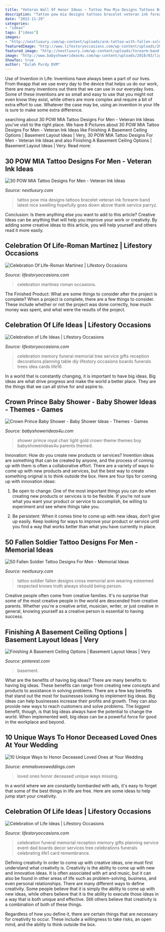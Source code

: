 ```yaml
---
title: "Veteran Wall Of Honor Ideas ~ Tattoo Pow Mia Designs Tattoos Bracelet Veteran Ink Forearm Band Latest Nice Swelling Hopefully Goes Down Above Thank Service Parryz"
description: "Tattoo pow mia designs tattoos bracelet veteran ink forearm band latest nice swelling hopefully goes down above thank service parryz"
date: "2022-11-29"
categories:
- "ideas"
tags: ["ideas"]
images:
- "http://nextluxury.com/wp-content/uploads/arm-tattoo-with-fallen-soldier-cross-for-men-with-american-flag.jpg"
featuredImage: "http://www.lifestoryoccasions.com/wp-content/uploads/2014/12/celebration-of-life1.jpg"
featured_image: "http://nextluxury.com/wp-content/uploads/forearm-band-male-pow-mia-tattoo-design-inspiration.jpg"
image: "http://www.babyshowerideas4u.com/wp-content/uploads/2018/03/light-blue-gold-royal-prince-baby-shower-parents-chair.jpg"
ShowToc: true
author: "Eulah Purdy DVM"
---
```



Use of Invention in Life:
Inventions have always been a part of our lives. From theapp that we use every day to the device that helps us do our work, there are many inventions out there that we can use in our everyday lives. Some of these inventions are so small and easy to use that you might not even know they exist, while others are more complex and require a bit of extra effort to use. Whatever the case may be, using an invention in your life is sure to make some extra difference.

	

		
searching about 30 POW MIA Tattoo Designs For Men - Veteran Ink Ideas you've visit to the right place. We have 8 Pictures about 30 POW MIA Tattoo Designs For Men - Veteran Ink Ideas like Finishing A Basement Ceiling Options | Basement Layout Ideas | Very, 30 POW MIA Tattoo Designs For Men - Veteran Ink Ideas and also Finishing A Basement Ceiling Options | Basement Layout Ideas | Very. Read more:
		
    
## 30 POW MIA Tattoo Designs For Men - Veteran Ink Ideas

<img loading=lazy src="http://nextluxury.com/wp-content/uploads/forearm-band-male-pow-mia-tattoo-design-inspiration.jpg" onerror="this.onerror=null;this.src='https://tse1.mm.bing.net/th?id=OIP.DGCk8MjjOc71gZLE1l_0PAAAAA&amp;pid=15.1';" alt="30 POW MIA Tattoo Designs For Men - Veteran Ink Ideas">

_Source: nextluxury.com_

>tattoo pow mia designs tattoos bracelet veteran ink forearm band latest nice swelling hopefully goes down above thank service parryz. 

	

Conclusion: Is there anything else you want to add to this article?
Creative Ideas can be anything that will help you improve your work or creativity. By adding some creative ideas to this article, you will help yourself and others read it more easily.

    
## Celebration Of Life-Roman Martinez | Lifestory Occasions

<img loading=lazy src="http://www.lifestoryoccasions.com/wp-content/uploads/2015/01/celebration-of-life-planner-e1421375886743.jpg" onerror="this.onerror=null;this.src='https://tse2.mm.bing.net/th?id=OIP.ghLAtjj3rJz5KwFMQSpCmAHaFD&amp;pid=15.1';" alt="Celebration Of Life-Roman Martinez | Lifestory Occasions">

_Source: lifestoryoccasions.com_

>celebration martinez roman occasions. 

	

The Finished Product: What are some things to consider after the project is complete?
When a project is complete, there are a few things to consider. These include whether or not the project was done correctly, how much money was spent, and what were the results of the project.

    
## Celebration Of Life Ideas | Lifestory Occasions

<img loading=lazy src="http://www.lifestoryoccasions.com/wp-content/uploads/2014/12/celebration-of-life16.jpg" onerror="this.onerror=null;this.src='https://tse2.mm.bing.net/th?id=OIP.G2EW3Uj8R2SyYHj_Xiou9QHaLH&amp;pid=15.1';" alt="Celebration of Life Ideas | Lifestory Occasions">

_Source: lifestoryoccasions.com_

>celebration memory funeral memorial tree service gifts reception decorations planning table diy lifestory occasions boards funerals trees idea cards life16. 

	

In a world that is constantly changing, it is important to have big ideas. Big ideas are what drive progress and make the world a better place. They are the things that we can all strive for and aspire to.

    
## Crown Prince Baby Shower - Baby Shower Ideas - Themes - Games

<img loading=lazy src="http://www.babyshowerideas4u.com/wp-content/uploads/2018/03/light-blue-gold-royal-prince-baby-shower-parents-chair.jpg" onerror="this.onerror=null;this.src='https://tse4.mm.bing.net/th?id=OIP.PjSzI9Q78kOXGqL1CtWHJQHaJ4&amp;pid=15.1';" alt="Crown Prince Baby Shower - Baby Shower Ideas - Themes - Games">

_Source: babyshowerideas4u.com_

>shower prince royal chair light gold crown theme themes boy babyshowerideas4u parents themed. 

	

Innovation: How do you create new products or services?
Invention ideas are something that can be created by anyone, and the process of coming up with them is often a collaborative effort. There are a variety of ways to come up with new products and services, but the best way to create something original is to think outside the box. Here are four tips for coming up with innovation ideas:
1. Be open to change: One of the most important things you can do when creating new products or services is to be flexible. If you’re not sure what you want your product or service to accomplish, be willing to experiment and see where things take you.

2. Be persistent: When it comes time to come up with new ideas, don’t give up easily. Keep looking for ways to improve your product or service until you find a way that works better than what you have currently in place.

    
## 50 Fallen Soldier Tattoo Designs For Men - Memorial Ideas

<img loading=lazy src="http://nextluxury.com/wp-content/uploads/arm-tattoo-with-fallen-soldier-cross-for-men-with-american-flag.jpg" onerror="this.onerror=null;this.src='https://tse1.mm.bing.net/th?id=OIP.Vtvq4xfRGbAtBJrF-PkHuwAAAA&amp;pid=15.1';" alt="50 Fallen Soldier Tattoo Designs For Men - Memorial Ideas">

_Source: nextluxury.com_

>tattoo soldier fallen designs cross memorial arm wearing esteemed respected knows truth always should being person. 

	

Creative people often come from creative families. It's no surprise that some of the most creative people in the world are descended from creative parents. Whether you're a creative artist, musician, writer, or just creative in general, knowing yourself as a creative person is essential to having success.

    
## Finishing A Basement Ceiling Options | Basement Layout Ideas | Very

<img loading=lazy src="https://i.pinimg.com/736x/f0/ac/76/f0ac765f00ef18fec10ca3ec74fea7c9.jpg" onerror="this.onerror=null;this.src='https://tse1.mm.bing.net/th?id=OIP.2hX2rWAIcpqUJ5K-uPDLMwHaFi&amp;pid=15.1';" alt="Finishing A Basement Ceiling Options | Basement Layout Ideas | Very">

_Source: pinterest.com_

>basement. 

	

What are the benefits of having big ideas?
There are many benefits to having big ideas. These benefits can range from creating new concepts and products to assistance in solving problems. There are a few key benefits that stand out the most for businesses looking to implement big ideas. 
Big ideas can help businesses increase their profits and growth. They can also provide new ways to reach customers and solve problems. The biggest benefit, though, is that big ideas always have the potential to change the world. When implemented well, big ideas can be a powerful force for good in the workplace and beyond.

    
## 10 Unique Ways To Honor Deceased Loved Ones At Your Wedding

<img loading=lazy src="http://emmalovesweddings.com/wp-content/uploads/2017/08/Honor-Missing-Loved-Ones-Wedding-Ideas.jpg" onerror="this.onerror=null;this.src='https://tse3.mm.bing.net/th?id=OIP.J_a6kZeoU0ruIwNmmeG4qAHaLH&amp;pid=15.1';" alt="10 Unique Ways to Honor Deceased Loved Ones at Your Wedding">

_Source: emmalovesweddings.com_

>loved ones honor deceased unique ways missing. 

	

In a world where we are constantly bombarded with ads, it's easy to forget that some of the best things in life are free. Here are some ideas to help jump start your creativity.

    
## Celebration Of Life Ideas | Lifestory Occasions

<img loading=lazy src="http://www.lifestoryoccasions.com/wp-content/uploads/2014/12/celebration-of-life1.jpg" onerror="this.onerror=null;this.src='https://tse4.mm.bing.net/th?id=OIP.FD_HjOVvDR2Xr0uZQGD_FgHaLH&amp;pid=15.1';" alt="Celebration of Life Ideas | Lifestory Occasions">

_Source: lifestoryoccasions.com_

>celebration funeral memorial reception memory gifts planning service event dad boards decor services tree celebrations funerals celebrating life1 card remembrance. 

	

Defining creativity
In order to come up with creative ideas, one must first understand what creativity is. Creativity is the ability to come up with new and innovative ideas. It is often associated with art and music, but it can also be found in other areas of life such as problem-solving, business, and even personal relationships.
There are many different ways to define creativity. Some people believe that it is simply the ability to come up with new ideas, while others believe that it is the ability to execute those ideas in a way that is both unique and effective. Still others believe that creativity is a combination of both of these things.

Regardless of how you define it, there are certain things that are necessary for creativity to occur. These include a willingness to take risks, an open mind, and the ability to think outside the box.

